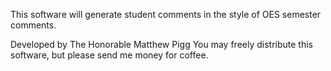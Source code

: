 This software will generate student comments in the style of OES semester comments.

Developed by The Honorable Matthew Pigg
You may freely distribute this software, but please send me money for coffee.
